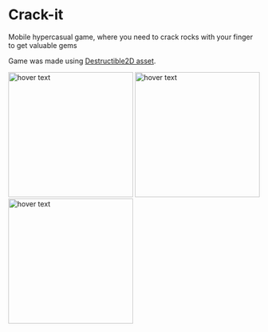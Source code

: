 # Crack-it
Mobile hypercasual game, where you need to crack rocks with your finger to get valuable gems

Game was made using [Destructible2D asset](https://assetstore.unity.com/packages/tools/sprite-management/destructible-2d-18125).


<p float="left">
  <img src="https://play-lh.googleusercontent.com/ruZpUoRGsMe-HZf-PfIRV7GYCDv5wzvUHJP4q2ex5y4GIcu21DIpljJ98fIsqPihN2s=w1601-h1085-rw" width="250" title="hover text">
  <img src="https://play-lh.googleusercontent.com/ie4cuq3PM8KSdtSfTpb9AdFj9WLDQuobsYsKM2HNL8vg5FkWvI-FyPnfEwtSQ-paYQ=w1601-h1085-rw" width="250" title="hover text">
  <img src="https://play-lh.googleusercontent.com/wPAZbbgMt6JrNTjB25U9Y11ISJdObgcBVvtgf0rXaAg8ECgFjxJMPPSqFtRdgStHgE0=w1601-h1085-rw" width="250" title="hover text">
</p>
